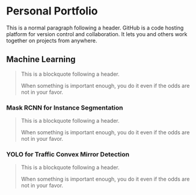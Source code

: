 
# Personal Portfolio

This is a normal paragraph following a header. GitHub is a code hosting platform for version control and collaboration. It lets you and others work together on projects from anywhere.

## Machine Learning

> This is a blockquote following a header.
>
> When something is important enough, you do it even if the odds are not in your favor.

### Mask RCNN for Instance Segmentation

> This is a blockquote following a header.
>
> When something is important enough, you do it even if the odds are not in your favor.

### YOLO for Traffic Convex Mirror Detection

> This is a blockquote following a header.
>
> When something is important enough, you do it even if the odds are not in your favor.

